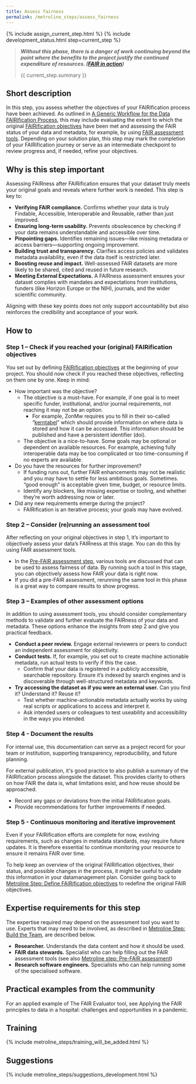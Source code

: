 ```yaml
---
title: Assess fairness
permalink: /metroline_steps/assess_fairness
---
```


{% include assign_current_step.html %}
{% include development_status.html step=current_step %}

>***Without this phase, there is a danger of work continuing beyond the point where the benefits to the project justify the continued expenditure of resources. ([FAIR in action](https://pmc.ncbi.nlm.nih.gov/articles/PMC10199076/))***
> 
> {{ current_step.summary }}

## Short description 
In this step, you assess whether the objectives of your FAIRification process have been achieved. As outlined in [A Generic Workflow for the Data FAIRification Process](https://direct.mit.edu/dint/article/2/1-2/56/9988/A-Generic-Workflow-for-the-Data-FAIRification), this may include evaluating the extent to which the original [FAIRification objectives]({{site.baseurl}}/metroline_steps/define_fairification_objectives) have been met and assessing the FAIR status of your data and metadata, for example, by using [FAIR assessment tools]({{site.baseurl}}/metroline_steps/pre_fair_assessment). Depending on your solution plan, this step may mark the completion of your FAIRification journey or serve as an intermediate checkpoint to review progress and, if needed, refine your objectives.

## Why is this step important 
Assessing FAIRness after FAIRification ensures that your dataset truly meets your original goals and reveals where further work is needed. This step is key to: 
* **Verifying FAIR compliance.** Confirms whether your data is truly Findable, Accessible, Interoperable and Reusable, rather than just improved. 
* **Ensuring long-term usability.** Prevents obsolescence by checking if your data remains understandable and accessible over time. 
* **Pinpointing gaps.** Identifies remaining issues—like missing metadata or access barriers—supporting ongoing improvement. 
* **Building trust and transparency.** Clarifies access policies and validates metadata availability, even if the data itself is restricted later. 
* **Boosting reuse and impact.** Well-assessed FAIR datasets are more likely to be shared, cited and reused in future research. 
* **Meeting External Expectations.** A FAIRness assessment ensures your dataset complies with mandates and expectations from institutions, funders (like Horizon Europe or the NIH), journals, and the wider scientific community.  

Aligning with these key points does not only support accountability but also reinforces the credibility and acceptance of your work. 

## How to 
### Step 1 – Check if you reached your (original) FAIRification objectives 
You set out by defining [FAIRification objectives]({{site.baseurl}}/metroline_steps/define_fairification_objectives) at the beginning of your project. You should now check if you reached these objectives, reflecting on them one by one. Keep in mind: 
* How important was the objective? 
  * The objective is a must-have. For example, if one goal is to meet specific funder, institutional, and/or journal requirements, not reaching it may not be an option. 
    * For example, ZonMw requires you to fill in their so-called “[kerntabel](https://www.zonmw.nl/nl/instructies-voor-rapportage-over-fair-datamanagement-met-kerngegevens)” which should provide information on where data is stored and how it can be accessed. This information should be published and have a persistent identifier (doi). 
  * The objective is a nice-to-have. Some goals may be optional or dependent on available resources. For example, achieving fully interoperable data may be too complicated or too time-consuming if no experts are available. 
* Do you have the resources for further improvement? 
  * If funding runs out, further FAIR enhancements may not be realistic and you may have to settle for less ambitious goals. Sometimes. “good enough” is acceptable given time, budget, or resource limits. 
  * Identify any blockers, like missing expertise or tooling, and whether they’re worth addressing now or later. 
* Did any new requirements emerge during the project?
  * FAIRification is an iterative process; your goals may have evolved. 

### Step 2 – Consider (re)running an assessment tool 
After reflecting on your original objectives in step 1, it’s important to objectively assess your data’s FAIRness at this stage. You can do this by using FAIR assessment tools. 
* In the [Pre-FAIR assessment step]({{site.baseurl}}/metroline_steps/pre_fair_assessment), various tools are discussed that can be used to assess fairness of data. By running such a tool in this stage, you can objectively assess how FAIR your data is right now.
* If you did a pre-FAIR assessment, rerunning the same tool in this phase is a great way to compare results to show progress. 

### Step 3 – Examples of other assessment options 
In addition to using assessment tools, you should consider complementary methods to validate and further evaluate the FAIRness of your data and metadata. These options enhance the insights from step 2 and give you practical feedback. 
* **Conduct a peer review.** Engage external reviewers or peers to conduct an independent assessment for objectivity. 
* **Conduct tests.** If, for example, you set out to create machine actionable metadata, run actual tests to verify if this the case. 
  * Confirm that your data is registered in a publicly accessible, searchable repository. Ensure it’s indexed by search engines and is discoverable through well-structured metadata and keywords.
* **Try accessing the dataset as if you were an external user.** Can you find it? Understand it? Reuse it?
  * Test whether machine-actionable metadata actually works by using real scripts or applications to access and interpret it.
  * Ask intended users or colleagues to test useability and accessibility in the ways you intended.

### Step 4 - Document the results 
For internal use, this documentation can serve as a project record for your team or institution, supporting transparency, reproducibility, and future planning.

For external publication, it's good practice to also publish a summary of the FAIRification process alongside the dataset. This provides clarity to others on how FAIR the data is, what limitations exist, and how reuse should be approached.
* Record any gaps or deviations from the initial FAIRification goals. 
* Provide recommendations for further improvements if needed. 

### Step 5 - Continuous monitoring and iterative improvement 
Even if your FAIRification efforts are complete for now, evolving requirements, such as changes in metadata standards, may require future updates. It is therefore essential to continue monitoring your resource to ensure it remains FAIR over time. 

To help keep an overview of the original FAIRification objectives, their status, and possible changes in the process, it might be useful to update this information in your datamanagement plan. Consider going back to [Metroline Step: Define FAIRification objectives]({{site.baseurl}}/metroline_steps/define_fairification_objectives) to redefine the original FAIR objectives.

## Expertise requirements for this step 
The expertise required may depend on the assessment tool you want to use. Experts that may need to be involved, as described in [Metroline Step: Build the Team]({{site.baseurl}}/metroline_steps/build_the_team), are described below. 
* **Researcher.** Understands the data content and how it should be used. 
* **FAIR data stewards.** Specialist who can help filling out the FAIR assessment tools (see also [Metroline step: Pre-FAIR assessment]({{site.baseurl}}/metroline_steps/pre_fair_assessment)) 
* **Research software engineers.** Specialists who can help running some of the specialised software. 

## Practical examples from the community 
For an applied example of The FAIR Evaluator tool, see Applying the FAIR principles to data in a hospital: challenges and opportunities in a pandemic. 

## Training
{% include metroline_steps/training_will_be_added.html %}

## Suggestions
{% include metroline_steps/suggestions_development.html %}
